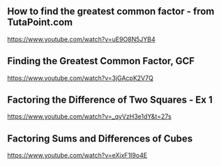 ## How to find the greatest common factor - from TutaPoint.com

https://www.youtube.com/watch?v=uE9O8N5JYB4

## Finding the Greatest Common Factor, GCF

https://www.youtube.com/watch?v=3jGAcpK2V7Q

## Factoring the Difference of Two Squares - Ex 1

https://www.youtube.com/watch?v=_qyVzH3e1dY&t=27s

## Factoring Sums and Differences of Cubes

https://www.youtube.com/watch?v=eXjxF1I9o4E









